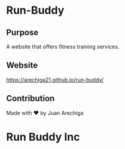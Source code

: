 # Run-Buddy

## Purpose
A website that offers fitness training services.

## Website
https://arechiga21.github.io/run-buddy/

## Contribution
Made with ❤️ by Juan Arechiga

# Run Buddy Inc